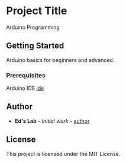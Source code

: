 # Project Title

Arduino Programming

## Getting Started

Arduino basics for beginners and advanced.

### Prerequisites

Arduino IDE [ide](https://www.arduino.cc/en/Main/Software)

## Author

* **Ed's Lab** - *Initial work* - [author](eshmk1994@gmail.com)


## License

This project is licensed under the MIT License.
